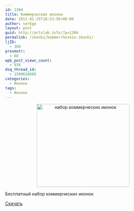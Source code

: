```yaml
---
id: 1304
title: Коммерческие иконки
date: 2011-01-25T18:53:56+00:00
author: serEga
layout: post
guid: http://artslab.info/?p=1304
permalink: /ikonki/kommercheskie-ikonki/
ljID:
  - 300
prosmotr:
  - 68
wpb_post_views_count:
  - 938
dsq_thread_id:
  - 1598628089
categories:
  - Иконки
tags:
  - Иконки
---
```

<center>
  <a href="http://artslab.info/wp-content/uploads/ka_ching.png"><img src="http://artslab.info/wp-content/uploads/ka_ching-300x268.png" alt="набор коммерческих иконок" title="ka_ching" width="300" height="268" class="alignnone size-medium wp-image-1305" srcset="http://googledrive.com/host/0B9lHVSSSdxdxd0hjdUdmRzY3Tjg/ka_ching-300x268.png 300w, http://googledrive.com/host/0B9lHVSSSdxdxd0hjdUdmRzY3Tjg/ka_ching.png 615w" sizes="(max-width: 300px) 100vw, 300px" /></a>
</center>

Бесплатный набор коммерческих иконок

[Скачать](http://www.webdesignerdepot.com/2011/01/kaching-exclusive-free-ecommerce-icons/)